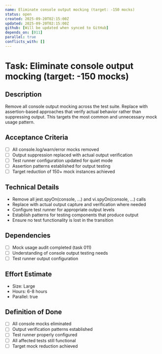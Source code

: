 ```yaml
---
name: Eliminate console output mocking (target: -150 mocks)
status: open
created: 2025-09-20T02:15:00Z
updated: 2025-09-20T02:15:00Z
github: [Will be updated when synced to GitHub]
depends_on: [011]
parallel: true
conflicts_with: []
---
```


# Task: Eliminate console output mocking (target: -150 mocks)

## Description

Remove all console output mocking across the test suite. Replace with
assertion-based approaches that verify actual behavior rather than suppressing
output. This targets the most common and unnecessary mock usage pattern.

## Acceptance Criteria

- [ ] All console.log/warn/error mocks removed
- [ ] Output suppression replaced with actual output verification
- [ ] Test runner configuration updated for quiet mode
- [ ] Assertion patterns established for output testing
- [ ] Target reduction of 150+ mock instances achieved

## Technical Details

- Remove all jest.spyOn(console, ...) and vi.spyOn(console, ...) calls
- Replace with actual output capture and verification where needed
- Configure test runner for appropriate output levels
- Establish patterns for testing components that produce output
- Ensure no test functionality is lost in the transition

## Dependencies

- [ ] Mock usage audit completed (task 011)
- [ ] Understanding of console output testing needs
- [ ] Test runner output configuration

## Effort Estimate

- Size: Large
- Hours: 6-8 hours
- Parallel: true

## Definition of Done

- [ ] All console mocks eliminated
- [ ] Output verification patterns established
- [ ] Test runner properly configured
- [ ] All affected tests still functional
- [ ] Target mock reduction achieved
